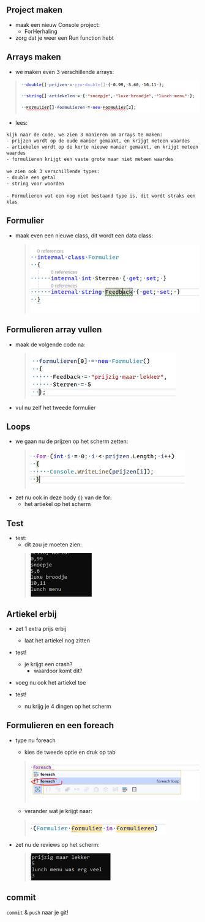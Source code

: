 

## Project maken

- maak een nieuw Console project:
    - ForHerhaling
- zorg dat je weer een Run function hebt

## Arrays maken

- we maken even 3 verschillende arrays:
> ![](img/arrays.PNG)

- lees:
```
kijk naar de code, we zien 3 manieren om arrays te maken:
- prijzen wordt op de oude manier gemaakt, en krijgt meteen waardes
- artiekelen wordt op de korte nieuwe manier gemaakt, en krijgt meteen waardes
- formulieren krijgt een vaste grote maar niet meteen waardes

we zien ook 3 verschillende types:
- double een getal
- string voor woorden

- Formulieren wat een nog niet bestaand type is, dit wordt straks een klas
```


## Formulier

- maak even een nieuwe class, dit wordt een data class:
    > ![](img/formulier.PNG)


## Formulieren array vullen

- maak de volgende code na:
    > ![](img/formfill.PNG)
- vul nu zelf het tweede formulier


## Loops

- we gaan nu de prijzen op het scherm zetten:
    > ![](img/prijzen.PNG)
- zet nu ook in deze body `{}` van de for:
    - het artiekel op het scherm

## Test
- test:
    - dit zou je moeten zien:
    > ![](img/result.PNG)

## Artiekel erbij

- zet 1 extra prijs erbij
    - laat het artiekel nog zitten

- test!
    - je krijgt een crash?
        - waardoor komt dit?
- voeg nu ook het artiekel toe
- test!
    - nu krijg je 4 dingen op het scherm

## Formulieren en een foreach

- type nu foreach
    - kies de tweede optie en druk op tab
    > ![](img/foreach.PNG)
    - verander wat je krijgt naar:
    > ![](img/haakjes.PNG)

- zet nu de reviews op het scherm:
    > ![](img/reviews.PNG)

    
## commit

`commit` & `push` naar je git! 